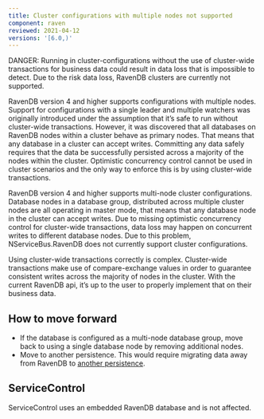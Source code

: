 ```yaml
---
title: Cluster configurations with multiple nodes not supported
component: raven
reviewed: 2021-04-12
versions: '[6.0,)'
---
```


DANGER: Running in cluster-configurations without the use of cluster-wide transactions for business data could result in data loss that is impossible to detect. Due to the risk data loss, RavenDB clusters are currently not supported.

RavenDB version 4 and higher supports configurations with multiple nodes. Support for configurations with a single leader and multiple watchers was originally introduced under the assumption that it’s safe to run without cluster-wide transactions. However, it was discovered that all databases on RavenDB nodes within a cluster behave as primary nodes. That means that any database in a cluster can accept writes. Committing any data safely requires that the data be successfully persisted across a majority of the nodes within the cluster. Optimistic concurrency control cannot be used in cluster scenarios and the only way to enforce this is by using cluster-wide transactions.

RavenDB version 4 and higher supports multi-node cluster configurations. Database nodes in a database group, distributed across multiple cluster nodes are all operating in master mode, that means that any database node in the cluster can accept writes. Due to missing optimistic concurrency control for cluster-wide transactions, data loss may happen on concurrent writes to different database nodes. Due to this problem, NServiceBus.RavenDB does not currently support cluster configurations.

Using cluster-wide transactions correctly is complex. Cluster-wide transactions make use of compare-exchange values in order to guarantee consistent writes across the majority of nodes in the cluster. With the current RavenDB api, it’s up to the user to properly implement that on their business data.

## How to move forward

- If the database is configured as a multi-node database group, move back to using a single database node by removing additional nodes.
- Move to another persistence. This would require migrating data away from RavenDB to [another persistence](/persistence).

## ServiceControl

ServiceControl uses an embedded RavenDB database and is not affected.
